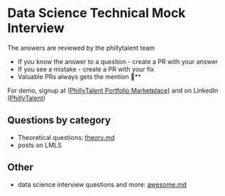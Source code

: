 # Data Science Technical Mock Interview




The answers are reviewed by the phillytalent team

* If you know the answer to a question - create a PR with your answer
* If you see a mistake - create a PR with your fix
* Valuable PRs always gets the mention 🖖**

For demo, signup at ([PhillyTalent Portfolio Marketplace](https://marketplace.phillytalent.com/)) and on LinkedIn ([PhillyTalent](https://www.linkedin.com/company/phillytalent/))


## Questions by category

* Theoretical questions: [theory.md](theory.md)
* posts on LMLS

## Other

* data science interview questions and more: [awesome.md](awesome.md)
